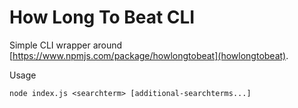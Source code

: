 # How Long To Beat CLI

Simple CLI wrapper around [https://www.npmjs.com/package/howlongtobeat](howlongtobeat).

Usage

```
node index.js <searchterm> [additional-searchterms...]
```
